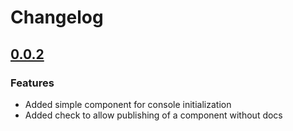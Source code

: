 # Changelog

## [0.0.2]()


### Features

- Added simple component for console initialization
- Added check to allow publishing of a component without docs
